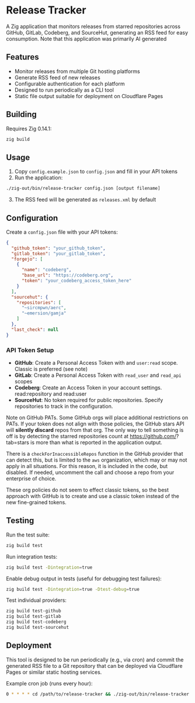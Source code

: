 # Release Tracker

A Zig application that monitors releases from starred repositories across GitHub, GitLab, Codeberg, and SourceHut, generating an RSS feed for easy consumption. Note that this application was primarily AI generated

## Features

- Monitor releases from multiple Git hosting platforms
- Generate RSS feed of new releases
- Configurable authentication for each platform
- Designed to run periodically as a CLI tool
- Static file output suitable for deployment on Cloudflare Pages

## Building

Requires Zig 0.14.1:

```bash
zig build
```

## Usage

1. Copy `config.example.json` to `config.json` and fill in your API tokens
2. Run the application:

```bash
./zig-out/bin/release-tracker config.json [output filename]
```

3. The RSS feed will be generated as `releases.xml` by default

## Configuration

Create a `config.json` file with your API tokens:

```json
{
  "github_token": "your_github_token",
  "gitlab_token": "your_gitlab_token",
  "forgejo": [
    {
      "name": "codeberg",
      "base_url": "https://codeberg.org",
      "token": "your_codeberg_access_token_here"
    }
  ],
  "sourcehut": {
    "repositories": [
      "~sircmpwn/aerc",
      "~emersion/gamja"
    ]
  },
  "last_check": null
}
```

### API Token Setup

- **GitHub**: Create a Personal Access Token with and `user:read` scope. Classic is preferred (see note)
- **GitLab**: Create a Personal Access Token with `read_user` and `read_api` scopes
- **Codeberg**: Create an Access Token in your account settings. read:repository and read:user
- **SourceHut**: No token required for public repositories. Specify repositories to track in the configuration.

Note on GitHub PATs. Some GitHub orgs will place additional restrictions on
PATs. If your token does not align with those policies, the GitHub stars API
will **silently discard** repos from that org. The only way to tell something
is off is by detecting the starred repositories count at
https://github.com/<username>?tab=stars is more than what is reported in the
application output.

There is a `checkForInaccessibleRepos` function in the GitHub provider that
can detect this, but is limited to the `aws` organization, which may or may
not apply in all situations. For this reason, it is included in the code, but
disabled. If needed, uncomment the call and choose a repo from your enterprise
of choice.

These org policies do not seem to effect classic tokens, so the best approach
with GitHub is to create and use a classic token instead of the new fine-grained
tokens.

## Testing

Run the test suite:

```bash
zig build test
```

Run integration tests:

```bash
zig build test -Dintegration=true
```

Enable debug output in tests (useful for debugging test failures):

```bash
zig build test -Dintegration=true -Dtest-debug=true
```

Test individual providers:

```bash
zig build test-github
zig build test-gitlab
zig build test-codeberg
zig build test-sourcehut
```

## Deployment

This tool is designed to be run periodically (e.g., via cron) and commit the generated RSS file to a Git repository that can be deployed via Cloudflare Pages or similar static hosting services.

Example cron job (runs every hour):
```bash
0 * * * * cd /path/to/release-tracker && ./zig-out/bin/release-tracker config.json && git add releases.xml && git commit -m "Update releases" && git push
```
